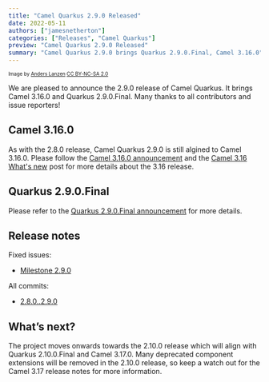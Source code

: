 ```yaml
---
title: "Camel Quarkus 2.9.0 Released"
date: 2022-05-11
authors: ["jamesnetherton"]
categories: ["Releases", "Camel Quarkus"]
preview: "Camel Quarkus 2.9.0 Released"
summary: "Camel Quarkus 2.9.0 brings Quarkus 2.9.0.Final, Camel 3.16.0"
---
```


<sub><sup>Image by <a href="https://www.flickr.com/photos/lanzen/5984113332">Anders Lanzen</a> <a href="https://creativecommons.org/licenses/by-nc-sa/2.0">CC BY-NC-SA 2.0</a></sup></sub>

We are pleased to announce the 2.9.0 release of Camel Quarkus.
It brings Camel 3.16.0 and Quarkus 2.9.0.Final.
Many thanks to all contributors and issue reporters!

## Camel 3.16.0

As with the 2.8.0 release, Camel Quarkus 2.9.0 is still algined to Camel 3.16.0. Please follow the [Camel 3.16.0 announcement](/blog/2022/03/RELEASE-3.16.0/) and the [Camel 3.16 What's new](/blog/2022/03/camel316-whatsnew/) post for more details about the 3.16 release.

## Quarkus 2.9.0.Final

Please refer to the [Quarkus 2.9.0.Final announcement](https://quarkus.io/blog/quarkus-2-9-0-final-released/) for more details.

## Release notes

Fixed issues:

* [Milestone 2.9.0](https://github.com/apache/camel-quarkus/milestone/26?closed=1)

All commits:

* [2.8.0..2.9.0](https://github.com/apache/camel-quarkus/compare/2.8.0...2.9.0)

## What’s next?

The project moves onwards towards the 2.10.0 release which will align with Quarkus 2.10.0.Final and Camel 3.17.0. Many deprecated component extensions will be removed in the 2.10.0 release, so 
keep a watch out for the Camel 3.17 release notes for more information. 
